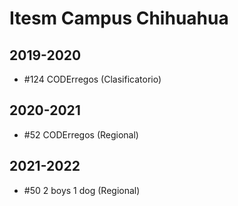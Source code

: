 # Itesm Campus Chihuahua

## 2019-2020

- #124 CODErregos (Clasificatorio)

## 2020-2021

- #52 CODErregos (Regional)

## 2021-2022

- #50 2 boys 1 dog (Regional)


